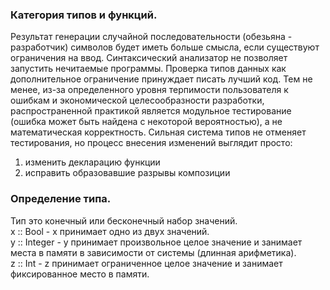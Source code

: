 ### Категория типов и функций.

Результат генерации случайной последовательности (обезьяна - разработчик) символов будет иметь больше смысла, если существуют ограничения на ввод. Синтаксический анализатор не позволяет запустить нечитаемые программы.
Проверка типов данных как дополнительное ограничение принуждает писать лучший код. Тем не менее, из-за определенного уровня терпимости пользователя к ошибкам и экономической целесообразности разработки,
распространенной практикой является модульное тестирование (ошибка может быть найдена с некоторой вероятностью), а не математическая корректность. Сильная система типов не отменяет тестирования, но процесс внесения изменений выглядит просто:   
1. изменить декларацию функции
2. исправить образовавшие разрывы композиции

### Определение типа.

Тип это конечный или бесконечный набор значений.  
x :: Bool - х принимает одно из двух значений.  
y :: Integer - y принимает произвольное целое значение и занимает места в памяти в зависимости от системы (длинная арифметика).  
z :: Int - z принимает ограниченное целое значение и занимает фиксированное место в памяти.  
